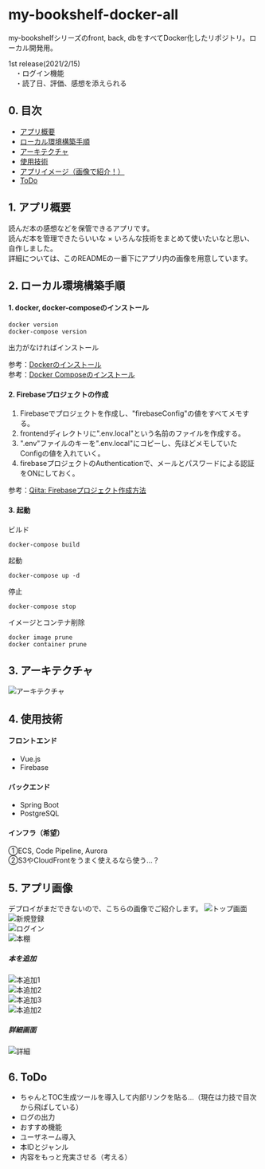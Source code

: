 # my-bookshelf-docker-all

my-bookshelfシリーズのfront, back, dbをすべてDocker化したリポジトリ。ローカル開発用。

1st release(2021/2/15)  
　・ログイン機能  
　・読了日、評価、感想を添えられる  
 
## 0. 目次
- [アプリ概要](https://github.com/A-Takamin/my-bookshelf-docker-all/blob/main/README.md#1-%E3%82%A2%E3%83%97%E3%83%AA%E6%A6%82%E8%A6%81)
- [ローカル環境構築手順](https://github.com/A-Takamin/my-bookshelf-docker-all#2-%E3%83%AD%E3%83%BC%E3%82%AB%E3%83%AB%E7%92%B0%E5%A2%83%E6%A7%8B%E7%AF%89%E6%89%8B%E9%A0%86)
- [アーキテクチャ](https://github.com/A-Takamin/my-bookshelf-docker-all#3-%E3%82%A2%E3%83%BC%E3%82%AD%E3%83%86%E3%82%AF%E3%83%81%E3%83%A3)
- [使用技術](https://github.com/A-Takamin/my-bookshelf-docker-all#4-%E4%BD%BF%E7%94%A8%E6%8A%80%E8%A1%93)
- [アプリイメージ（画像で紹介！）](https://github.com/A-Takamin/my-bookshelf-docker-all#5-%E3%82%A2%E3%83%97%E3%83%AA%E7%94%BB%E5%83%8F)
- [ToDo](https://github.com/A-Takamin/my-bookshelf-docker-all#-ToDo)

## 1. アプリ概要
読んだ本の感想などを保管できるアプリです。  
読んだ本を管理できたらいいな × いろんな技術をまとめて使いたいなと思い、自作しました。  
詳細については、このREADMEの一番下にアプリ内の画像を用意しています。

## 2. ローカル環境構築手順
#### 1. docker, docker-composeのインストール
```
docker version 
docker-compose version
```
出力がなければインストール  

参考：[Dockerのインストール](https://docs.docker.com/get-docker/)  
参考：[Docker Composeのインストール](https://matsuand.github.io/docs.docker.jp.onthefly/compose/install/)

#### 2. Firebaseプロジェクトの作成
1. Firebaseでプロジェクトを作成し、"firebaseConfig"の値をすべてメモする。  
1. frontendディレクトリに".env.local"という名前のファイルを作成する。  
1. ".env"ファイルのキーを".env.local"にコピーし、先ほどメモしていたConfigの値を入れていく。  
1. firebaseプロジェクトのAuthenticationで、メールとパスワードによる認証をONにしておく。
  
参考：[Qiita: Firebaseプロジェクト作成方法](https://qiita.com/yoshi0518/items/25af102845ba05545f98)

#### 3. 起動
ビルド
```
docker-compose build
```

起動
```
docker-compose up -d
```
停止
```
docker-compose stop
```
イメージとコンテナ削除
```
docker image prune
docker container prune
```

## 3. アーキテクチャ
![アーキテクチャ](./ReadMeElements/arch.png "アーキテクチャ")

## 4. 使用技術
#### フロントエンド
- Vue.js
- Firebase
#### バックエンド
- Spring Boot
- PostgreSQL
#### インフラ（希望）
①ECS, Code Pipeline, Aurora  
②S3やCloudFrontをうまく使えるなら使う…？

## 5. アプリ画像
デプロイがまだできないので、こちらの画像でご紹介します。
![トップ画面](./ReadMeElements/toppage.png "")  
![新規登録](./ReadMeElements/register.png "")  
![ログイン](./ReadMeElements/login.png "")  
![本棚](./ReadMeElements/home.png "")  
##### 本を追加  
![本追加1](./ReadMeElements/bookAdd.png "")  
![本追加2](./ReadMeElements/bookAdd2.png "")  
![本追加3](./ReadMeElements/bookSearch.png "")  
![本追加2](./ReadMeElements/bookAdd3.png "")  
##### 詳細画面  
![詳細](./ReadMeElements/bookAdd3.png "")  

## 6. ToDo
- ちゃんとTOC生成ツールを導入して内部リンクを貼る…（現在は力技で目次から飛ばしている）
- ログの出力
- おすすめ機能
- ユーザネーム導入
- 本IDとジャンル
- 内容をもっと充実させる（考える）
